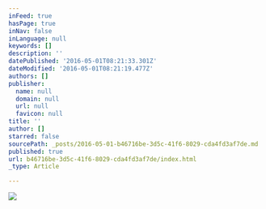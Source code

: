 ```yaml
---
inFeed: true
hasPage: true
inNav: false
inLanguage: null
keywords: []
description: ''
datePublished: '2016-05-01T08:21:33.301Z'
dateModified: '2016-05-01T08:21:19.477Z'
authors: []
publisher:
  name: null
  domain: null
  url: null
  favicon: null
title: ''
author: []
starred: false
sourcePath: _posts/2016-05-01-b46716be-3d5c-41f6-8029-cda4fd3af7de.md
published: true
url: b46716be-3d5c-41f6-8029-cda4fd3af7de/index.html
_type: Article

---
```

![](https://the-grid-user-content.s3-us-west-2.amazonaws.com/d4abc8ff-f786-4b40-825c-a55750c34595.png)
